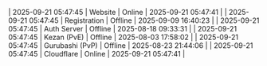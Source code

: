 | 2025-09-21 05:47:45 | Website | Online | 2025-09-21 05:47:41 |
| 2025-09-21 05:47:45 | Registration | Offline | 2025-09-09 16:40:23 |
| 2025-09-21 05:47:45 | Auth Server | Offline | 2025-08-18 09:33:31 |
| 2025-09-21 05:47:45 | Kezan (PvE) | Offline | 2025-08-03 17:58:02 |
| 2025-09-21 05:47:45 | Gurubashi (PvP) | Offline | 2025-08-23 21:44:06 |
| 2025-09-21 05:47:45 | Cloudflare | Online | 2025-09-21 05:47:41 |
